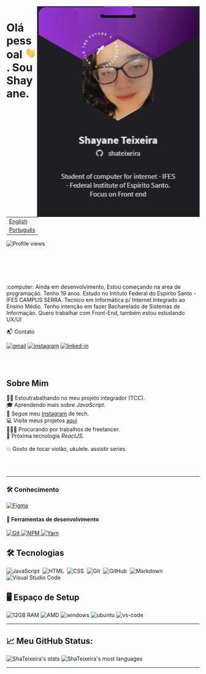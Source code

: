 
<img align="right" height="550rem" src="preview/githubcard.png"/>

<h1 align="left">Olá pessoal <img src="https://raw.githubusercontent.com/ABSphreak/ABSphreak/master/gifs/Hi.gif" width="30px">. Sou Shayane.</h1>
</h1>

<br />
<br />

|      |
|-----------|
|[English](README.md)| 
|[Português](readme_ptBR.md)| 
 

<p align="left"> <img src="https://komarev.com/ghpvc/?username=ShaTeixeira&color=red" alt="Profile views" /> </p>

<br />
<br />
<br />
<br />


<p align="left"> 
  :computer: Ainda em desenvolvimento, Estou começando na area de programação. Tenho 19 anos. Estudo no Intituto Federal do Espírito Santo - IFES CAMPUS SERRA. Tecnico em Informática p/ Internet Integrado ao Ensino Médio. Tenho intenção em fazer Bacharelado de Sistemas de Informação. Quero trabalhar com Front-End, também estou estudando UX/UI 
</p>


📬 Contato

[![gmail](https://img.shields.io/badge/Gmail-D14836?style=for-the-badge&logo=Gmail&logoColor=white)](mailto:mailto:shayaneteixeira@gmail.com)
[![instagram](https://img.shields.io/badge/Instagram-E4405F?style=for-the-badge&logo=instagram&logoColor=white)](https://www.instagram.com/shay_teixeir02/)
[![linked-in](https://img.shields.io/badge/Linkedin-0077B5?style=for-the-badge&logo=LinkedIn&logoColor=white)](https://www.linkedin.com/in/shayane-teixeira-4520b2196/)
   
<br />
<br />
<!-- About -->

## Sobre Mim 
  👩‍🎓 Estoutrabalhando no meu projeto integrador (TCC).
  <br />
  🎓 Aprendendo mais sobre *JavaScript.* 
  <br />
  🔆 Segue meu [Instagram](https://www.instagram.com/byte__dev/) de tech. 
  <br />
  💻 Visite meus projetos [aqui](https://github.com/ShaTeixeira?tab=repositories)
  <br />
  🧑‍🤝‍🧑 Procurando por trabalhos de freelancer.
  <br />
  🔷 Próxima tecnologia *ReactJS.*  
  <br />
  💥 Gosto de tocar violão, ukulele. assistir series
  
<br><br>

---

### 🛠️ Conhecimento 
<a href="#">
      <img alt="Figma" src="https://img.shields.io/badge/Figma-F24D1D.svg?style=for-the-badge&logo=figma&logoColor=white" />
</a>

#### :wrench: Ferramentas de desenvolvimento

<!-- GIT -->
<a href="#">
      <img alt="Git" src="https://img.shields.io/badge/Git-F05032.svg?style=for-the-badge&logo=git&logoColor=white" />
</a>
<!-- NPM -->
<a href="#">
      <img alt="NPM" src="https://img.shields.io/badge/NPM-CB3837.svg?style=for-the-badge&logo=npm&logoColor=white" />
</a>
<!-- YARN -->
<a href="#">
      <img alt="Yarn" src="https://img.shields.io/badge/Yarn-2C8EBB.svg?style=for-the-badge&logo=yarn&logoColor=white" />
</a>


## 🛠 Tecnologias

![JavaScript](https://img.shields.io/badge/-JavaScript-05122A?style=for-the-badge&logo=JAVASCRIPT&logoColor=javascript)&nbsp;
![HTML](https://img.shields.io/badge/-HTML-05122A?style=for-the-badge&logo=HTML5&logoColor=html)&nbsp;
![CSS](https://img.shields.io/badge/-CSS-05122A?style=for-the-badge&logo=CSS3&logoColor=css)&nbsp;
![Git](https://img.shields.io/badge/-Git-05122A?style=for-the-badge&logo=GIT&logoColor=git)&nbsp;
![GitHub](https://img.shields.io/badge/-GitHub-05122A?style=for-the-badge&logo=GITHUB&logoColor=github)&nbsp;
![Markdown](https://img.shields.io/badge/-Markdown-05122A?style=for-the-badge&logo=MARKDOWN&logoColor=Markdown)&nbsp;
![Visual Studio Code](https://img.shields.io/badge/-Visual%20Studio%20Code-05122A?style=for-the-badge&logo=Visual-Studio-Code&logoColor=vscode)&nbsp;

## 🖥️ Espaço de Setup

![12GB RAM](https://img.shields.io/badge/12GB-RAM-0071C5?style=for-the-badge&logo=memoria-ram&logoColor=white)
![AMD](https://img.shields.io/badge/AMD-76B900?style=for-the-badge&logo=AMD&logoColor=white)
![windows](https://img.shields.io/badge/Windows_11_WSL2-0078D6?style=for-the-badge&logo=windows&logoColor=white)
![ubuntu](https://img.shields.io/badge/Ubuntu-e95420?style=for-the-badge&logo=windows&logoColor=white)
![vs-code](https://img.shields.io/badge/VS_Code-007ACC?style=for-the-badge&logo=Visual-Studio-Code&logoColor=white)

---

## 📈 Meu GitHub Status:

<p align="left">
<img width="500em" src="https://github-readme-stats.vercel.app/api?username=ShaTeixeira&show_icons=true&theme=vision-friendly-dark" alt="ShaTeixeira's stats"/>
<img width="500em" src="https://github-readme-stats.vercel.app/api/top-langs/?username=ShaTeixeira&layout=compact&theme=vision-friendly-dark" alt="ShaTeixeira's most languages"/>
</p>

---
